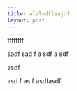 ```yaml
---
title: alalsdflsajdf
layout: post
---
```


ffffffff

sadf
sad
f
a
sdf
a
sdf

asdf

asd
f
as
f
asdfasdf
